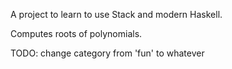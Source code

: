 A project to learn to use Stack and modern Haskell.

Computes roots of polynomials.

TODO: change category from 'fun' to whatever

